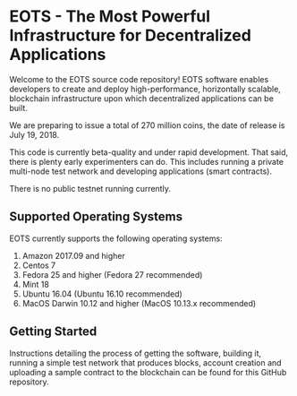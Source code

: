 # EOTS - The Most Powerful Infrastructure for Decentralized Applications


Welcome to the EOTS source code repository!  EOTS software enables developers to create and deploy high-performance, horizontally scalable, blockchain infrastructure upon which decentralized applications can be built.

We are preparing to issue a total of 270 million coins, the date of release is July 19, 2018.

This code is currently beta-quality and under rapid development. That said, there is plenty early experimenters can do. This includes running a private multi-node test network and developing applications (smart contracts).

There is no public testnet running currently.

## Supported Operating Systems
EOTS currently supports the following operating systems:  
1. Amazon 2017.09 and higher
2. Centos 7
3. Fedora 25 and higher (Fedora 27 recommended)
4. Mint 18
5. Ubuntu 16.04 (Ubuntu 16.10 recommended)
6. MacOS Darwin 10.12 and higher (MacOS 10.13.x recommended)


<a name="gettingstarted"></a>
## Getting Started
Instructions detailing the process of getting the software, building it, running a simple test network that produces blocks, account creation and uploading a sample contract to the blockchain can be found for this GitHub repository.
